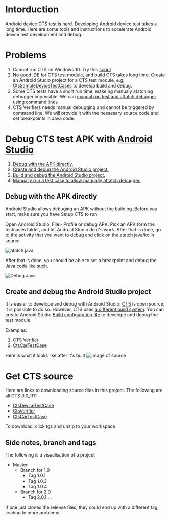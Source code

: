# Intorduction
Android device [CTS test](https://source.android.com/compatibility/cts)  is hard. Developing Android device test takes a long time. Here are some tools and instructions to accelerate Android device test development and debug.

# Problems
1. Cannot run CTS on Windows 10. Try this [script](https://github.com/Alwin-Lin/development-debug-androidTest/blob/master/debugCTSTestAPK/android-cts/tools/README.md)
2. No good IDE for CTS test module, and build CTS takes long time. Create an Android Studio project for a CTS test module, e.g. [CtsSampleDeviceTestCases](https://github.com/Alwin-Lin/development-debug-androidTest/tree/master/CtsSampleDeviceTestCases) to develop build and debug.
3. Some CTS tests have a short run time, makeing manualy atatching debugger impossible. We can [manual run test and attatch debugger](https://github.com/Alwin-Lin/development-debug-androidTest/tree/master/CtsCarTestCases) using command lines
4. CTS Verifiers needs manual debugging and cannot be triggered by command line. We will provide it with the nessesary source code and set breakpoints in Java code.
# Debug CTS test APK with [Android Studio](https://developer.android.com/studio)
1. [Debug with the APK directly.](https://github.com/Alwin-Lin/development-debug-androidTest/blob/master/CtsCarTestCases/README.md)
2. [Create and debug the Android Studio project.](https://github.com/Alwin-Lin/development-debug-androidTest/blob/master/CtsCarTestCases/README.md)
3. [Build and debug the Android Studio project.](https://github.com/Alwin-Lin/development-debug-androidTest/tree/master/CtsSampleDeviceTestCases)
4. [Manually run a test case to allow manually attatch debugger.](https://github.com/Alwin-Lin/development-debug-androidTest/blob/master/CtsCarTestCases/README.md)
## Debug with the APK directly 
Android Studio allows debuging an APK without the building. Before you start, make sure you have Setup CTS to run. 

Open Android Studio, File> Profile or debug APK. Pick an APK form the testcases folder, and let Android Studio do it's work. After that is done, go to the activity that you want to debug and click on the atatch java/kolin source

![atatch java](https://user-images.githubusercontent.com/22556115/79084016-70804c00-7ce6-11ea-90f0-55470c1a78eb.png)

After that is done, you should be able to set a breakpoint and debug the Java code like such.

![Debug Java](https://user-images.githubusercontent.com/22556115/79084017-7118e280-7ce6-11ea-9e03-eab803d36aad.png)

## Create and debug the Android Studio project
It is easier to develope and debug with Android Studio. [CTS](https://cs.android.com/android/platform/superproject/+/master:cts/;l=1?q=cts) is open source, it is possible to do so. However, CTS uses [a different build system](https://source.android.com/setup/build). You can create Android Studio [Build configuration file](https://developer.android.com/studio/build#build-files) to develope and debug the test module.

Examples:
1. [CTS Verifier](https://github.com/Alwin-Lin/development-debug-androidTest/tree/master/ctsVerifier)
2. [CtsCarTestCase](https://github.com/Alwin-Lin/development-debug-androidTest/tree/master/CtsCarTestCases)

Here is what it looks like after it's built
![Image of source](https://user-images.githubusercontent.com/22556115/79082733-9fde8b00-7cdd-11ea-8375-c484732a313b.png)

# Get CTS source
Here are links to downloading source files in this project. The following are all CTS 9.0_R11
* [CtsDeviceTestCase](https://android.googlesource.com/platform/cts/+/refs/tags/android-cts-9.0_r11/tests/sample/)
* [CtsVerifier](https://android.googlesource.com/platform/cts/+/refs/heads/pie-cts-release/apps/CtsVerifier/)
* [CtsCarTestCase](https://android.googlesource.com/platform/cts/+/refs/tags/android-cts-9.0_r11/tests/tests/car/)

To download, click tgz and unzip to your workspace
## Side notes, branch and tags
The following is a visualisation of a project
* Master
   * Branch for 1.0
     * Tag 1.0.1
     * Tag 1.0.3
     * Tag 1.0.4
   * Branch for 2.0
     * Tag 2.0.1 ...
     
 If one just clones the release files, they could end up with a different tag, leading to more problems
